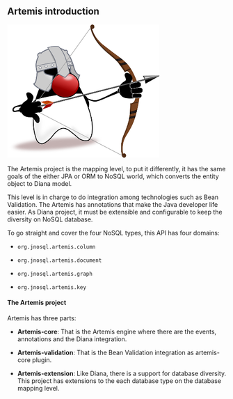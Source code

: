 ## Artemis introduction

![](../../images/duke-artemis-min.png)

The Artemis project is the mapping level, to put it differently, it has the same goals of the either JPA or ORM to NoSQL world, which converts the entity object to Diana model.

This level is in charge to do integration among technologies such as Bean Validation. The  Artemis has annotations that make the Java developer life easier. As Diana project, it must be extensible and configurable to keep the diversity on NoSQL database.

To go straight and cover the four NoSQL types, this API has four domains:

* `org.jnosql.artemis.column`

* `org.jnosql.artemis.document`

* `org.jnosql.artemis.graph`

* `org.jnosql.artemis.key`

#### The Artemis project

Artemis has three parts:

* **Artemis-core**: That is the Artemis engine where there are the events, annotations and the Diana integration.

* **Artemis-validation**: That is the Bean Validation integration as artemis-core plugin.

* **Artemis-extension**: Like Diana, there is a support for database diversity. This project has extensions to the each database type on the database mapping level.



